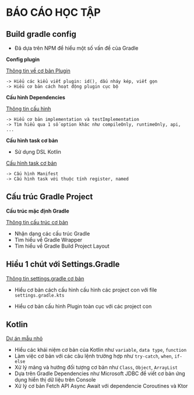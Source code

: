 # BÁO CÁO HỌC TẬP
## Build gradle config

- Đã dựa trên NPM để hiểu một số vấn đề của Gradle

**Config plugin**
  
[Thông tin về cơ bản Plugin](https://github.com/Fubuki-World0510/inLearning/tree/main/SEP1/gradle/Plugin)
```
-> Hiểu các kiểu viết plugin: id(), dấu nháy kép, viết gọn
-> Hiểu cơ bản cách hoạt động plugin cục bộ
```

**Cấu hình Dependencies**

[Thông tin cấu hình](https://github.com/Fubuki-World0510/inLearning/blob/main/SEP1/gradle/BuildAndConfig/build.gradle.kts.md#dependencies)
```
-> Hiểu cơ bản implementation và testImplementation
-> Tìm hiểu qua 1 số option khác như compileOnly, runtimeOnly, api, ...
```

**Cấu hình task cơ bản**
- Sử dụng DSL Kotlin

[Cấu hình task cơ bản](https://github.com/Fubuki-World0510/inLearning/blob/main/SEP1/gradle/BuildAndConfig/build.gradle.kts.md#build-a-task)
```
-> Cấu hình Manifest
-> Cấu hình task với thuộc tính register, named
```

## Cấu trúc Gradle Project

**Cấu trúc mặc định Gradle**

[Thông tin cấu trúc cơ bản](https://github.com/Fubuki-World0510/inLearning/tree/main/SEP1/gradle/Project)

- Nhận dạng các cấu trúc Gradle
- Tìm hiểu về Gradle Wrapper
- Tìm hiểu về Gradle Build Project Layout


## Hiểu 1 chút với Settings.Gradle

[Thông tin settings.gradle cơ bản](https://github.com/Fubuki-World0510/inLearning/blob/main/SEP1/gradle/BuildAndConfig/settings.gradle.kts.md)

- Hiểu cơ bản cách cấu hình cấu hình các project con với file `settings.gradle.kts`

- Hiểu cơ bản cấu hình Plugin toàn cục với các project con

## Kotlin
[Dự án mẫu nhỏ](https://github.com/Fubuki-World0510/inLearning/tree/main/SEP1/gradle/KotlinProject/FisrtWithKotlin)
- Hiểu các khái niệm cơ bản của Kotlin như `variable`, `data type`, `function`
- Làm việc cơ bản với các câu lệnh trường hợp như `try-catch`, `when`, `if-else`
- Xử lý mảng và hướng đối tượng cơ bản như `Class`, `Object`, `ArrayList`
- Dựa trên Gradle Dependencies như Microsoft JDBC để viết cơ bản ứng dụng hiển thị dữ liệu trên Console
- Xử lý cơ bản Fetch API Async Await với dependencie Coroutines và Ktor
